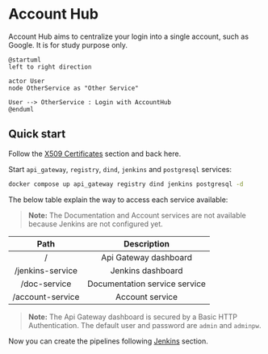 # Account Hub
Account Hub aims to centralize your login into a single account, such as Google. It is for study purpose only.

```kroki-plantuml no-transparency=false
@startuml
left to right direction

actor User
node OtherService as "Other Service"

User --> OtherService : Login with AccountHub
@enduml
```

## Quick start
Follow the [X509 Certificates](./deploy.md#x509-certificates) section and back here.

Start `api_gateway`, `registry`, `dind`, `jenkins` and  `postgresql` services:
```bash
docker compose up api_gateway registry dind jenkins postgresql -d
```

The below table explain the way to access each service available:

> **Note:** The Documentation and Account services are not available because Jenkins are not configured yet.

|       Path       |          Description          |
| :--------------: | :---------------------------: |
|        /         |     Api Gateway dashboard     |
| /jenkins-service |       Jenkins dashboard       |
|   /doc-service   | Documentation service service |
| /account-service |        Account service        |

> **Note:** The Api Gateway dashboard is secured by a Basic HTTP Authentication. The default user and password are `admin` and `adminpw`.

Now you can create the pipelines following [Jenkins](./deploy.md#jenkins) section.
